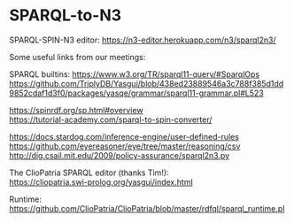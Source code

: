 # SPARQL-to-N3

SPARQL-SPIN-N3 editor:
https://n3-editor.herokuapp.com/n3/sparql2n3/

Some useful links from our meetings:

SPARQL builtins:
https://www.w3.org/TR/sparql11-query/#SparqlOps
https://github.com/TriplyDB/Yasgui/blob/438ed23889546a3c788f385d1dd9852cdaf1d3f0/packages/yasqe/grammar/sparql11-grammar.pl#L523


https://spinrdf.org/sp.html#overview  
https://tutorial-academy.com/sparql-to-spin-converter/  

https://docs.stardog.com/inference-engine/user-defined-rules  
https://github.com/eyereasoner/eye/tree/master/reasoning/csv  
http://dig.csail.mit.edu/2009/policy-assurance/sparql2n3.py  

The ClioPatria SPARQL editor (thanks Tim!):  
https://cliopatria.swi-prolog.org/yasgui/index.html

Runtime:  
https://github.com/ClioPatria/ClioPatria/blob/master/rdfql/sparql_runtime.pl
